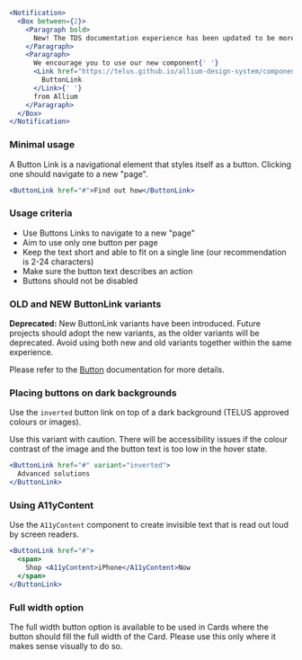 ```jsx noeditor
<Notification>
  <Box between={2}>
    <Paragraph bold>
      New! The TDS documentation experience has been updated to be more performant!
    </Paragraph>
    <Paragraph>
      We encourage you to use our new component{' '}
      <Link href="https://telus.github.io/allium-design-system/components/components/button-link">
        ButtonLink
      </Link>{' '}
      from Allium
    </Paragraph>
  </Box>
</Notification>
```

### Minimal usage

A Button Link is a navigational element that styles itself as a button. Clicking one should navigate to a new "page".

```jsx
<ButtonLink href="#">Find out how</ButtonLink>
```

### Usage criteria

- Use Buttons Links to navigate to a new "page"
- Aim to use only one button per page
- Keep the text short and able to fit on a single line (our recommendation is 2-24 characters)
- Make sure the button text describes an action
- Buttons should not be disabled

### OLD and NEW ButtonLink variants

**Deprecated:** New ButtonLink variants have been introduced. Future projects should adopt the new variants, as the older variants will be deprecated. Avoid using both new and old variants together within the same experience.

Please refer to the [Button](#/Forms?id=button) documentation for more details.

### Placing buttons on dark backgrounds

Use the `inverted` button link on top of a dark background (TELUS approved colours or images).

Use this variant with caution. There will be accessibility issues if the colour contrast of the image and the button text is too low in the hover state.

```jsx { "props": { "className": "docs_hero" }}
<ButtonLink href="#" variant="inverted">
  Advanced solutions
</ButtonLink>
```

### Using A11yContent

Use the `A11yContent` component to create invisible text that is read out loud by screen readers.

```jsx
<ButtonLink href="#">
  <span>
    Shop <A11yContent>iPhone</A11yContent>Now
  </span>
</ButtonLink>
```

### Full width option

The full width button option is available to be used in Cards where the button should fill the full width of the Card. Please use this only where it makes sense visually to do so.
